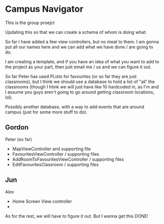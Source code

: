 # Campus Navigator

This is the group proejct

Updating this so that we can create a schema of whom is doing what:

So far I have added a few view controllers, but no meat to them. I am gonna put all our names here and we can add what we have done / are going to do.

I am creating a template, and if you have an idea of what you want to add to the project as your part, then just email me / us and we can figure it out.

So far Peter has used PLists for favourites (or so far they are just classrooms), but I think we should use a database to hold a list of "all' the classrooms (though I htink we will just have like 10 hardcoded in, as I'm and I assume you guys aren't going to go around getting classroom locations, lol).

Possibly another database, with a way to add events that are around campus (just for some more stuff to do).

Gordon
  -
Peter (so far)
  - MapViewController and supporting file
  - FavouritesViewController / supporting files
  - AddRoomToFavouritesViewController / supporting files
  - EditFavouritesClassroom / supporting files
  
Jun
  -
Alex
  - Home Screen View controller
  - 
  
As for the rest, we will have to figure it out. But I wanna get this DONE!

